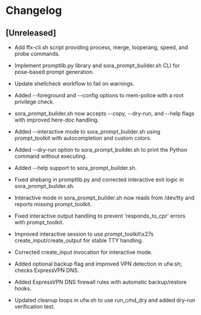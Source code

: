 # Changelog
## [Unreleased]
- Add ffx-cli.sh script providing process, merge, looperang, speed, and probe commands.
- Implement promptlib.py library and sora_prompt_builder.sh CLI for pose-based prompt generation.
- Update shellcheck workflow to fail on warnings.
- Added --foreground and --config options to mem-police with a root privilege check.
- sora_prompt_builder.sh now accepts --copy, --dry-run, and --help flags with improved here-doc handling.
- Added --interactive mode to sora_prompt_builder.sh using prompt_toolkit with autocompletion and custom colors.
- Added --dry-run option to sora_prompt_builder.sh to print the Python command without executing.
- Added --help support to sora_prompt_builder.sh.
- Fixed shebang in promptlib.py and corrected interactive exit logic in sora_prompt_builder.sh.
- Interactive mode in sora_prompt_builder.sh now reads from /dev/tty and reports missing prompt_toolkit.
- Fixed interactive output handling to prevent 'responds_to_cpr' errors with prompt_toolkit.
- Improved interactive session to use prompt_toolkit\x27s create_input/create_output for stable TTY handling.

- Corrected create_input invocation for interactive mode.
- Added optional backup flag and improved VPN detection in ufw.sh; checks ExpressVPN DNS.
- Added ExpressVPN DNS firewall rules with automatic backup/restore hooks.
- Updated cleanup loops in ufw.sh to use run_cmd_dry and added dry-run verification test.
